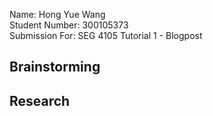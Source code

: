 Name: Hong Yue Wang \
Student Number: 300105373 \
Submission For: SEG 4105 Tutorial 1 - Blogpost

## Brainstorming

## Research
